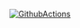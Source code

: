 [![GithubActions](https://github.com/dipjyotimetia/CypressTest/workflows/nodejs/badge.svg)](https://github.com/dipjyotimetia/CypressTest/actions)

<!-- https://hackernoon.com/cypress-io-docker-the-ultimate-e2e-stack-a20ee25654b1 -->

<!-- https://medium.freecodecamp.org/how-to-test-your-frontend-with-the-cypress-io-framework-f048070f4330 -->

<!-- [![Debugging](http://img.youtube.com/vi/H0XScE08hy/0.jpg)](https://www.youtube.com/watch?v=H0XScE08hy8&feature=youtu.be) -->
